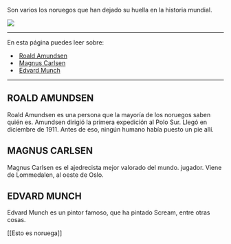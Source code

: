 Son varios los noruegos que han dejado su huella en la historia mundial.

![](https://cdn.kursoria.no/pensum/elements/-_xscdvf.jpg)

---

En esta página puedes leer sobre:

-    [Roald Amundsen](#roald-amundsen)
-    [Magnus Carlsen](#magnus-carlsen)
-    [Edvard Munch](#edvard-munch)

---

## ROALD AMUNDSEN

Roald Amundsen es una persona que la mayoría de los noruegos saben quién es. Amundsen dirigió la primera expedición al Polo Sur. Llegó en diciembre de 1911. Antes de eso, ningún humano había puesto un pie allí.

  

## MAGNUS CARLSEN

Magnus Carlsen es el ajedrecista mejor valorado del mundo. jugador. Viene de Lommedalen, al oeste de Oslo.

  

## EDVARD MUNCH

Edvard Munch es un pintor famoso, que ha pintado Scream, entre otras cosas.


[[Esto es noruega]]